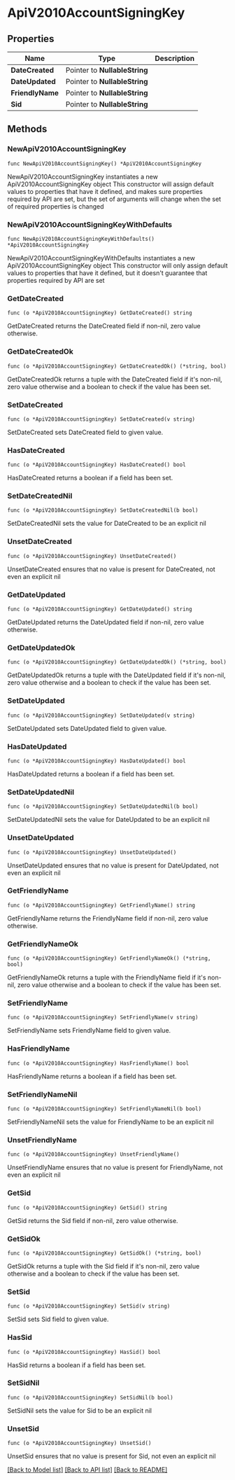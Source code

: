 # ApiV2010AccountSigningKey

## Properties

Name | Type | Description
------------ | ------------- | -------------
**DateCreated** | Pointer to **NullableString** |  | [optional] 
**DateUpdated** | Pointer to **NullableString** |  | [optional] 
**FriendlyName** | Pointer to **NullableString** |  | [optional] 
**Sid** | Pointer to **NullableString** |  | [optional] 

## Methods

### NewApiV2010AccountSigningKey

`func NewApiV2010AccountSigningKey() *ApiV2010AccountSigningKey`

NewApiV2010AccountSigningKey instantiates a new ApiV2010AccountSigningKey object
This constructor will assign default values to properties that have it defined,
and makes sure properties required by API are set, but the set of arguments
will change when the set of required properties is changed

### NewApiV2010AccountSigningKeyWithDefaults

`func NewApiV2010AccountSigningKeyWithDefaults() *ApiV2010AccountSigningKey`

NewApiV2010AccountSigningKeyWithDefaults instantiates a new ApiV2010AccountSigningKey object
This constructor will only assign default values to properties that have it defined,
but it doesn't guarantee that properties required by API are set

### GetDateCreated

`func (o *ApiV2010AccountSigningKey) GetDateCreated() string`

GetDateCreated returns the DateCreated field if non-nil, zero value otherwise.

### GetDateCreatedOk

`func (o *ApiV2010AccountSigningKey) GetDateCreatedOk() (*string, bool)`

GetDateCreatedOk returns a tuple with the DateCreated field if it's non-nil, zero value otherwise
and a boolean to check if the value has been set.

### SetDateCreated

`func (o *ApiV2010AccountSigningKey) SetDateCreated(v string)`

SetDateCreated sets DateCreated field to given value.

### HasDateCreated

`func (o *ApiV2010AccountSigningKey) HasDateCreated() bool`

HasDateCreated returns a boolean if a field has been set.

### SetDateCreatedNil

`func (o *ApiV2010AccountSigningKey) SetDateCreatedNil(b bool)`

 SetDateCreatedNil sets the value for DateCreated to be an explicit nil

### UnsetDateCreated
`func (o *ApiV2010AccountSigningKey) UnsetDateCreated()`

UnsetDateCreated ensures that no value is present for DateCreated, not even an explicit nil
### GetDateUpdated

`func (o *ApiV2010AccountSigningKey) GetDateUpdated() string`

GetDateUpdated returns the DateUpdated field if non-nil, zero value otherwise.

### GetDateUpdatedOk

`func (o *ApiV2010AccountSigningKey) GetDateUpdatedOk() (*string, bool)`

GetDateUpdatedOk returns a tuple with the DateUpdated field if it's non-nil, zero value otherwise
and a boolean to check if the value has been set.

### SetDateUpdated

`func (o *ApiV2010AccountSigningKey) SetDateUpdated(v string)`

SetDateUpdated sets DateUpdated field to given value.

### HasDateUpdated

`func (o *ApiV2010AccountSigningKey) HasDateUpdated() bool`

HasDateUpdated returns a boolean if a field has been set.

### SetDateUpdatedNil

`func (o *ApiV2010AccountSigningKey) SetDateUpdatedNil(b bool)`

 SetDateUpdatedNil sets the value for DateUpdated to be an explicit nil

### UnsetDateUpdated
`func (o *ApiV2010AccountSigningKey) UnsetDateUpdated()`

UnsetDateUpdated ensures that no value is present for DateUpdated, not even an explicit nil
### GetFriendlyName

`func (o *ApiV2010AccountSigningKey) GetFriendlyName() string`

GetFriendlyName returns the FriendlyName field if non-nil, zero value otherwise.

### GetFriendlyNameOk

`func (o *ApiV2010AccountSigningKey) GetFriendlyNameOk() (*string, bool)`

GetFriendlyNameOk returns a tuple with the FriendlyName field if it's non-nil, zero value otherwise
and a boolean to check if the value has been set.

### SetFriendlyName

`func (o *ApiV2010AccountSigningKey) SetFriendlyName(v string)`

SetFriendlyName sets FriendlyName field to given value.

### HasFriendlyName

`func (o *ApiV2010AccountSigningKey) HasFriendlyName() bool`

HasFriendlyName returns a boolean if a field has been set.

### SetFriendlyNameNil

`func (o *ApiV2010AccountSigningKey) SetFriendlyNameNil(b bool)`

 SetFriendlyNameNil sets the value for FriendlyName to be an explicit nil

### UnsetFriendlyName
`func (o *ApiV2010AccountSigningKey) UnsetFriendlyName()`

UnsetFriendlyName ensures that no value is present for FriendlyName, not even an explicit nil
### GetSid

`func (o *ApiV2010AccountSigningKey) GetSid() string`

GetSid returns the Sid field if non-nil, zero value otherwise.

### GetSidOk

`func (o *ApiV2010AccountSigningKey) GetSidOk() (*string, bool)`

GetSidOk returns a tuple with the Sid field if it's non-nil, zero value otherwise
and a boolean to check if the value has been set.

### SetSid

`func (o *ApiV2010AccountSigningKey) SetSid(v string)`

SetSid sets Sid field to given value.

### HasSid

`func (o *ApiV2010AccountSigningKey) HasSid() bool`

HasSid returns a boolean if a field has been set.

### SetSidNil

`func (o *ApiV2010AccountSigningKey) SetSidNil(b bool)`

 SetSidNil sets the value for Sid to be an explicit nil

### UnsetSid
`func (o *ApiV2010AccountSigningKey) UnsetSid()`

UnsetSid ensures that no value is present for Sid, not even an explicit nil

[[Back to Model list]](../README.md#documentation-for-models) [[Back to API list]](../README.md#documentation-for-api-endpoints) [[Back to README]](../README.md)


